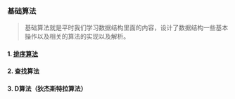 ### 基础算法

> 基础算法就是平时我们学习数据结构里面的内容，设计了数据结构一些基本操作以及相关的算法的实现以及解析。

#### 1. [排序算法](/base-algorithm/sort-algorithm.md)

#### 2. 查找算法

#### 3. D算法（狄杰斯特拉算法）



